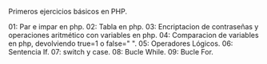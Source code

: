 Primeros ejercicios básicos en PHP.

01: Par e impar en php.
02: Tabla en php.
03: Encriptacion de contraseñas y operaciones aritmético con variables en php.
04: Comparacion de variables en php, devolviendo true=1 o false=" ".
05: Operadores Lógicos.
06: Sentencia If.
07: switch y case.
08: Bucle While.
09: Bucle For.
